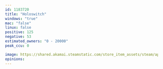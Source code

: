 ```yaml
---
id: 1183720
title: "Holoswitch"
windows: "true"
mac: "false"
linux: false
positive: 125
negative: 53
estimated_owners: "0 - 20000"
peak_ccu: 0

image: https://shared.akamai.steamstatic.com/store_item_assets/steam/apps/1183720/header.jpg?t=1667561366
opinions:
---
```

